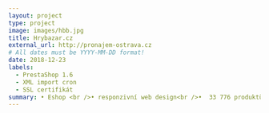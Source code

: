 ```yaml
---
layout: project
type: project
image: images/hbb.jpg
title: Hrybazar.cz
external_url: http://pronajem-ostrava.cz
# All dates must be YYYY-MM-DD format!
date: 2018-12-23
labels:
  - PrestaShop 1.6
  - XML import cron
  - SSL certifikát
summary: • Eshop <br />• responzivní web design<br />•  33 776 produktů <br /> • platební brána 
---
```


